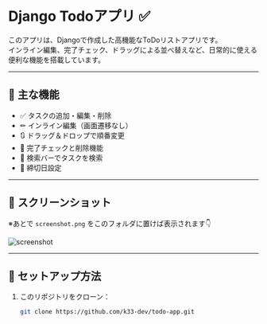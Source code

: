 # Django Todoアプリ ✅

このアプリは、Djangoで作成した高機能なToDoリストアプリです。  
インライン編集、完了チェック、ドラッグによる並べ替えなど、日常的に使える便利な機能を搭載しています。

---

## 🔧 主な機能

- ✅ タスクの追加・編集・削除
- ✏ インライン編集（画面遷移なし）
- 🔃 ドラッグ＆ドロップで順番変更
- 🎯 完了チェックと削除機能
- 🔎 検索バーでタスクを検索
- 📅 締切日設定

---

## 📸 スクリーンショット

※あとで `screenshot.png` をこのフォルダに置けば表示されます👇

![screenshot](./screenshot.png)

---

## 🚀 セットアップ方法

1. このリポジトリをクローン：
   ```bash
   git clone https://github.com/k33-dev/todo-app.git
